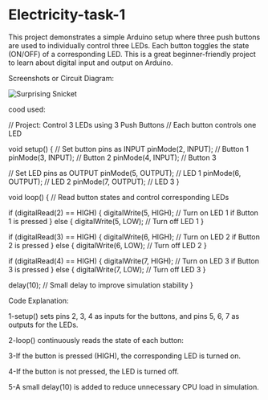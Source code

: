 # Electricity-task-1
This project demonstrates a simple Arduino setup where three push buttons are used to individually control three LEDs. Each button toggles the state (ON/OFF) of a corresponding LED. This is a great beginner-friendly project to learn about digital input and output on Arduino.


Screenshots or Circuit Diagram:

![Surprising Snicket](https://github.com/user-attachments/assets/090c50f3-5253-4e5c-b990-efcd7df9c9af)

cood used:

// Project: Control 3 LEDs using 3 Push Buttons
// Each button controls one LED

void setup()
{
  // Set button pins as INPUT
  pinMode(2, INPUT); // Button 1
  pinMode(3, INPUT); // Button 2
  pinMode(4, INPUT); // Button 3

  // Set LED pins as OUTPUT
  pinMode(5, OUTPUT); // LED 1
  pinMode(6, OUTPUT); // LED 2
  pinMode(7, OUTPUT); // LED 3
}

void loop()
{
  // Read button states and control corresponding LEDs

  if (digitalRead(2) == HIGH) {
    digitalWrite(5, HIGH); // Turn on LED 1 if Button 1 is pressed
  } else {
    digitalWrite(5, LOW);  // Turn off LED 1
  }

  if (digitalRead(3) == HIGH) {
    digitalWrite(6, HIGH); // Turn on LED 2 if Button 2 is pressed
  } else {
    digitalWrite(6, LOW);  // Turn off LED 2
  }

  if (digitalRead(4) == HIGH) {
    digitalWrite(7, HIGH); // Turn on LED 3 if Button 3 is pressed
  } else {
    digitalWrite(7, LOW);  // Turn off LED 3
  }

  delay(10); // Small delay to improve simulation stability
}

Code Explanation:

1-setup() sets pins 2, 3, 4 as inputs for the buttons, and pins 5, 6, 7 as outputs for the LEDs.


2-loop() continuously reads the state of each button:


3-If the button is pressed (HIGH), the corresponding LED is turned on.


4-If the button is not pressed, the LED is turned off.


5-A small delay(10) is added to reduce unnecessary CPU load in simulation.



